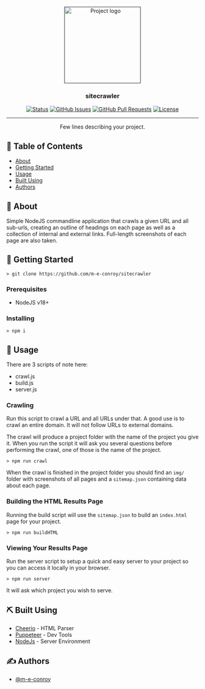 <p align="center">
  <a href="" rel="noopener">
  <img width=200px height=200px src="https://i.imgur.com/6wj0hh6.jpg" alt="Project logo"></a>
</p>

<h3 align="center">sitecrawler</h3>

<div align="center">

[![Status](https://img.shields.io/badge/status-active-success.svg)]()
[![GitHub Issues](https://img.shields.io/github/issues/kylelobo/The-Documentation-Compendium.svg)](https://github.com/kylelobo/The-Documentation-Compendium/issues)
[![GitHub Pull Requests](https://img.shields.io/github/issues-pr/kylelobo/The-Documentation-Compendium.svg)](https://github.com/kylelobo/The-Documentation-Compendium/pulls)
[![License](https://img.shields.io/badge/license-MIT-blue.svg)](/LICENSE)

</div>

---

<p align="center"> Few lines describing your project.
    <br> 
</p>

## 📝 Table of Contents

- [About](#about)
- [Getting Started](#getting_started)
- [Usage](#usage)
- [Built Using](#built_using)
- [Authors](#authors)

## 🧐 About <a name = "about"></a>

Simple NodeJS commandline application that crawls a given URL and all sub-urls, creating an outline of headings on each page as well as a collection of internal and external links.  Full-length screenshots of each page are also taken.

## 🏁 Getting Started <a name = "getting_started"></a>

```
> git clone https://github.com/m-e-conroy/sitecrawler
```

### Prerequisites

- NodeJS v18+


### Installing

```
> npm i
```

## 🎈 Usage <a name="usage"></a>

There are 3 scripts of note here:

- crawl.js
- build.js
- server.js

### Crawling

Run this script to crawl a URL and all URLs under that.  A good use is to crawl an entire domain.  It will not follow URLs to external domains.

The crawl will produce a project folder with the name of the project you give it. When you run the script it will ask you several questions before performing the crawl, one of those is the name of the project.

```
> npm run crawl
```

When the crawl is finished in the project folder you should find an `img/` folder with screenshots of all pages and a `sitemap.json` containing data about each page.

### Building the HTML Results Page

Running the build script will use the `sitemap.json` to build an `index.html` page for your project.

```
> npm run buildHTML
```

### Viewing Your Results Page

Run the server script to setup a quick and easy server to your project so you can access it locally in your browser.

```
> npm run server
```

It will ask which project you wish to serve.

## ⛏️ Built Using <a name = "built_using"></a>

- [Cheerio](https://cheerio.js.org/) - HTML Parser
- [Puppeteer](https://pptr.dev/) - Dev Tools
- [NodeJs](https://nodejs.org/en/) - Server Environment

## ✍️ Authors <a name = "authors"></a>

- [@m-e-conroy](https://github.com/m-e-conroy/)
